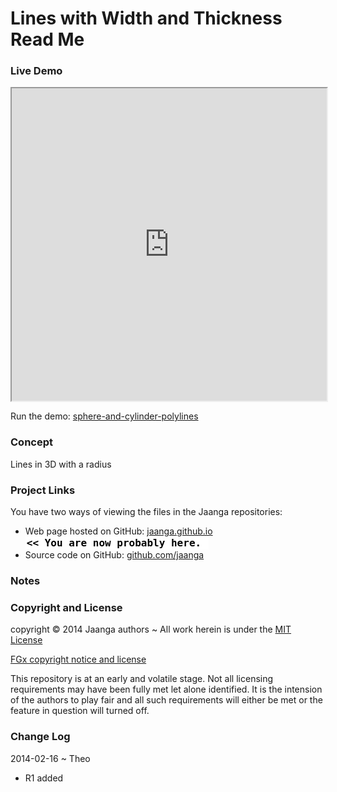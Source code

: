 Lines with Width and Thickness Read Me
=======================================

### Live Demo
<iframe src="http://jaanga.github.io/blode/lines-with-width-and-thickness/sphere-and-cylinder-polylines/sphere-and-cylinder-polylines.html" width=100% height=500px class='overview' >
There is an `iframe` here. It is not visible when viewed on github.com/jaanga. To view, please go to jaanga.github.io. See 'Project Links' just below.
</iframe>

Run the demo: [ sphere-and-cylinder-polylines]( http://jaanga.github.io/blode/lines-with-width-and-thickness/sphere-and-cylinder-polylines/sphere-and-cylinder-polylines.html )

### Concept
Lines in 3D with a radius

### Project Links

You have two ways of viewing the files in the Jaanga repositories:  

* Web page hosted on GitHub: [jaanga.github.io]( http://jaanga.github.io/blode/lines-with-width-and-thickness/ "view the files as apps." )  <input value="<< You are now probably here." size=28 style="font:bold 12pt monospace;border-width:0;" >  
* Source code on GitHub: [github.com/jaanga]( https://github.com/jaanga/blode/tree/gh-pages/lines-with-width-and-thickness/ "View the files as source code." )  <scan style=display:none ><< You are now probably here.</scan>

### Notes


### Copyright and License
copyright &copy; 2014 Jaanga authors ~ All work herein is under the [MIT License](http://jaanga.github.io/libs/jaanga-copyright-and-mit-license.md)

[FGx copyright notice and license]( https://github.com/fgx/fgx.github.io/blob/master/fgx-copyright-notice-and-license.md )

This repository is at an early and volatile stage. Not all licensing requirements may have been fully met let alone identified. It is the intension of the authors to play fair and all such requirements will either be met or the feature in question will turned off.

### Change Log

2014-02-16 ~ Theo

* R1 added

